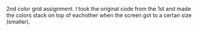 2nd color grid assignment. I took the original code from the 1st and made the colors stack on top of 
eachother when the screen got to a certan size (smaller).
